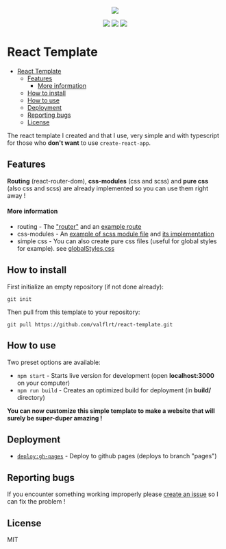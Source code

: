 <p align="center">
  <img src="https://cdn.discordapp.com/attachments/947485534194909224/967710993037807656/icon-128.png" />
  <p align="center">
    <img src="https://img.shields.io/github/workflow/status/valflrt/react-template/build" /> <img src="https://img.shields.io/github/deployments/valflrt/react-template/github-pages?label=example%20deployment" /> <img src="https://img.shields.io/github/license/valflrt/react-template" />
  </p>
</p>

# React Template

- [React Template](#react-template)
  - [Features](#features)
      - [More information](#more-information)
  - [How to install](#how-to-install)
  - [How to use](#how-to-use)
  - [Deployment](#deployment)
  - [Reporting bugs](#reporting-bugs)
  - [License](#license)

The react template I created and that I use, very simple and with typescript for those who **don't want** to use `create-react-app`.

## Features

**Routing** (react-router-dom), **css-modules** (css and scss) and **pure css** (also css and scss) are already implemented so you can use them right away !

#### More information

- routing - The ["router"](src/router/Router.tsx) and an [example route](src/routes/Main.tsx)
- css-modules - An [example of scss module file](src/layout/Layout.module.scss) and [its implementation](src/layout/Layout.tsx)
- simple css - You can also create pure css files (useful for global styles for example). see [globalStyles.css](src/globalStyles.css)

## How to install

First initialize an empty repository (if not done already):

```
git init
```

Then pull from this template to your repository:

```
git pull https://github.com/valflrt/react-template.git
```

## How to use

Two preset options are available:

- `npm start` - Starts live version for development (open **localhost:3000** on your computer)
- `npm run build` - Creates an optimized build for deployment (in **build/** directory)

**You can now customize this simple template to make a website that will surely be super-duper amazing !**

## Deployment

- [`deploy:gh-pages`](https://github.com/valflrt/react-template/blob/master/package.json#L7) - Deploy to github pages (deploys to branch "pages")

## Reporting bugs

If you encounter something working improperly please [create an issue](https://github.com/valflrt/react-template/issues/new) so I can fix the problem !

## License

MIT
